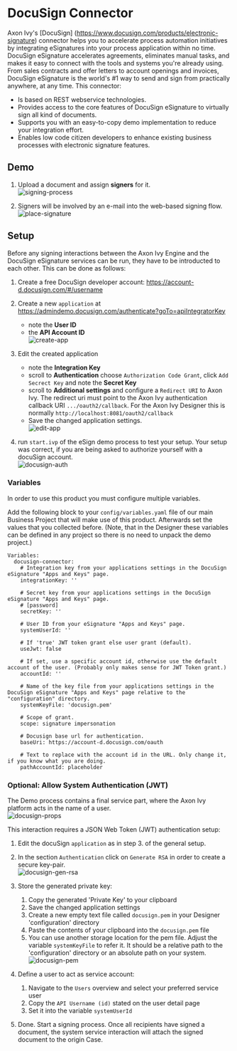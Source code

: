 # DocuSign Connector
Axon Ivy's [DocuSign] (https://www.docusign.com/products/electronic-signature)
connector helps you to accelerate process automation initiatives by integrating
eSignatures into your process application within no time. DocuSign eSignature
accelerates agreements, eliminates manual tasks, and makes it easy to connect
with the tools and systems you're already using. From sales contracts and
offer letters to account openings and invoices, DocuSign eSignature is the
world's #1 way to send and sign from practically anywhere, at any time. This
connector:

-	Is based on REST webservice technologies.
-	Provides access to the core features of DocuSign eSignature to virtually sign all kind of documents.
-	Supports you with an easy-to-copy demo implementation to reduce your integration effort.
-	Enables low code citizen developers to enhance existing business processes with electronic signature features.


## Demo

1. Upload a document and assign **signers** for it.  
![signing-process](images/eSignDocumentProcess.png)

1. Signers will be involved by an e-mail into the web-based signing flow.  
![place-signature](images/docuSign_finish.png)

## Setup

Before any signing interactions between the Axon Ivy Engine and the DocuSign
eSignature services can be run, they have to be introducted to each other. This
can be done as follows:

1. Create a free DocuSign developer account: https://account-d.docusign.com/#/username
1. Create a new `application` at https://admindemo.docusign.com/authenticate?goTo=apiIntegratorKey
   - note the **User ID**
   - the **API Account ID**  
   ![create-app](images/appsAndKeys.png)
1. Edit the created application
   - note the **Integration Key**
   - scroll to **Authentication** choose `Authorization Code Grant`, click `Add Secrect Key`
     and note the **Secret Key**
   - scroll to **Additional settings** and configure a `Redirect URI` to Axon Ivy.
     The redirect uri must point to the Axon Ivy authentication callback URI `.../oauth2/callback`. 
	 For the Axon Ivy Designer this is normally `http://localhost:8081/oauth2/callback`
   - Save the changed application settings.  
   ![edit-app](images/application.png)

1. run `start.ivp` of the eSign demo process to test your setup. Your setup was correct,
   if you are being asked to authorize yourself with a docuSign account.  
   ![docusign-auth](images/docuSign_auth.png)

### Variables

In order to use this product you must configure multiple variables.

Add the following block to your `config/variables.yaml` file of our 
main Business Project that will make use of this product. Afterwards
set the values that you collected before.
(Note, that in the Designer these variables can be defined
in any project so there is no need to unpack the demo project.)

```
Variables:
  docusign-connector:
    # Integration key from your applications settings in the DocuSign eSignature "Apps and Keys" page.
    integrationKey: ''
    
    # Secret key from your applications settings in the DocuSign eSignature "Apps and Keys" page.
    # [password]
    secretKey: ''
    
    # User ID from your eSignature "Apps and Keys" page.
    systemUserId: ''
    
    # If 'true' JWT token grant else user grant (default).
    useJwt: false
        
    # If set, use a specific account id, otherwise use the default account of the user. (Probably only makes sense for JWT Token grant.)
    accountId: ''
    
    # Name of the key file from your applications settings in the DocuSign eSignature "Apps and Keys" page relative to the "configuration" directory.
    systemKeyFile: 'docusign.pem'
    
    # Scope of grant.
    scope: signature impersonation
    
    # Docusign base url for authentication.
    baseUri: https://account-d.docusign.com/oauth
    
    # Text to replace with the account id in the URL. Only change it, if you know what you are doing.
    pathAccountId: placeholder
```

### Optional: Allow System Authentication (JWT)

The Demo process contains a final service part, where the Axon Ivy platform acts in the name of a user.  
![docusign-props](images/systemDrivenProcess.png)

This interaction requires a JSON Web Token (JWT) authentication setup:

1. Edit the docuSign `application` as in step 3. of the general setup.
1. In the section `Authentication` click on `Generate RSA` in order to create a secure key-pair.  
 ![docusign-gen-rsa](images/authenticationGenerateRSA.png)

1. Store the generated private key:
	1. Copy the generated 'Private Key' to your clipboard
	1. Save the changed application settings
	1. Create a new empty text file called `docusign.pem` in your Designer 'configuration' directory
	1. Paste the contents of your clipboard into the `docusign.pem` file
	1. You can use another storage location for the pem file. Adjust the variable `systemKeyFile` to refer it. It should be a relative path to the 'configuration' directory or an absolute path on your system.  
![docusign-pem](images/docuSignPem.png)

1. Define a user to act as service account:
	1. Navigate to the `Users` overview and select your preferred service user
	2. Copy the `API Username (id)` stated on the user detail page
	3. Set it into the variable `systemUserId`

1. Done. Start a signing process. Once all recipients have signed a document, the system service interaction will attach the signed document to the origin Case.
